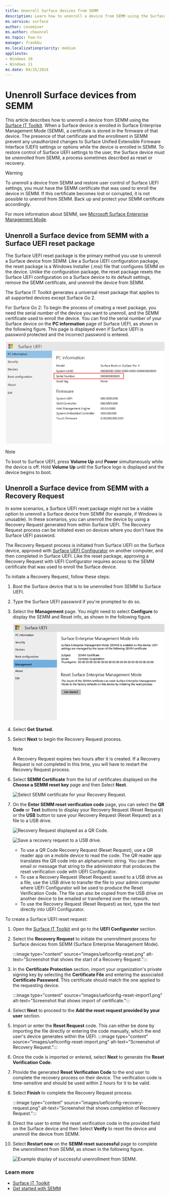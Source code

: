 ```yaml
---
title: Unenroll Surface devices from SEMM 
description: Learn how to unenroll a device from SEMM using the Surface  IT Toolkit.
ms.service: surface
author: coveminer
ms.author: chauncel
ms.topic: how-to
manager: frankbu
ms.localizationpriority: medium
appliesto:
- Windows 10
- Windows 11
ms.date: 04/25/2024
---
```


# Unenroll Surface devices from SEMM

This article describes how to unenroll a device from SEMM using the [Surface IT Toolkit](surface-it-toolkit.md). When a Surface device is enrolled in Surface Enterprise Management Mode (SEMM), a certificate is stored in the firmware of that device. The presence of that certificate and the enrollment in SEMM prevent any unauthorized changes to Surface Unified Extensible Firmware Interface (UEFI) settings or options while the device is enrolled in SEMM. To restore control of Surface UEFI settings to the user, the Surface device must be unenrolled from SEMM, a process sometimes described as reset or recovery.

> [!WARNING]
> To unenroll a device from SEMM and restore user control of Surface UEFI settings, you must have the SEMM certificate that was used to enroll the device in SEMM. If this certificate becomes lost or corrupted, it is not possible to unenroll from SEMM. Back up and protect your SEMM certificate accordingly.

For more information about SEMM, see [Microsoft Surface Enterprise Management Mode](surface-enterprise-management-mode.md).

## Unenroll a Surface device from SEMM with a Surface UEFI reset package

The Surface UEFI reset package is the primary method you use to unenroll a Surface device from SEMM. Like a Surface UEFI configuration package, the reset package is a Windows Installer (.msi) file that configures SEMM on the device. Unlike the configuration package, the reset package resets the Surface UEFI configuration on a Surface device to its default settings, remove the SEMM certificate, and unenroll the device from SEMM.

The Surface IT Toolkit generates a universal reset package that applies to all supported devices except Surface Go 2. 

For Surface Go 2: To begin the process of creating a reset package, you need the serial number of the device you want to unenroll, and the SEMM certificate used to enroll the device. You can find the serial number of your Surface device on the **PC information** page of Surface UEFI, as shown in the following figure. This page is displayed even if Surface UEFI is password protected and the incorrect password is entered.

![Serial number of Surface device is displayed.](images/surface-semm-unenroll-fig1.png "Serial number of Surface device is displayed")

> [!NOTE]
> To boot to Surface UEFI, press **Volume Up** and **Power** simultaneously while the device is off. Hold **Volume Up** until the Surface logo is displayed and the device begins to boot.

## Unenroll a Surface device from SEMM with a Recovery Request

In some scenarios, a Surface UEFI reset package might not be a viable option to unenroll a Surface device from SEMM (for example, if Windows is unusable). In these scenarios, you can unenroll the device by using a Recovery Request generated from within Surface UEFI. The Recovery Request process can be initiated even on devices where you don't have the Surface UEFI password.

The Recovery Request process is initiated from Surface UEFI on the Surface device, approved with  [Surface UEFI Configurator](surface-it-toolkit-uefi-config.md) on another computer, and then completed in Surface UEFI. Like the reset package, approving a Recovery Request with UEFI Configurator requires access to the SEMM certificate that was used to enroll the Surface device.

To initiate a Recovery Request, follow these steps:

1. Boot the Surface device that is to be unenrolled from SEMM to Surface UEFI.
2. Type the Surface UEFI password if you're prompted to do so.
3. Select the **Management** page. You might need to select **Configure** to display the SEMM and Reset info, as shown in the following figure.

   ![Enterprise Management page.](images/surface-semm-unenroll-fig6.png "Enterprise Management page")

4. Select **Get Started**.
5. Select **Next** to begin the Recovery Request process.
   > [!NOTE]
   > A Recovery Request expires two hours after it is created. If a Recovery Request is not completed in this time, you will have to restart the Recovery Request process.
6. Select **SEMM Certificate** from the list of certificates displayed on the **Choose a SEMM reset key** page and then Select **Next**.

   ![Select SEMM certificate for your Recovery Request.](images/surface-semm-unenroll-fig7.png "Select SEMM certificate for your Recovery Request")

7. On the **Enter SEMM reset verification code** page, you can select the **QR Code** or **Text** buttons to display your Recovery Request (Reset Request)  or the **USB** button to save your Recovery Request (Reset Request) as a file to a USB drive.

   ![Recovery Request displayed as a QR Code.](images/surface-semm-unenroll-fig8.png "Recovery Request displayed as a QR Code")

   ![Save a recovery request to a USB drive.](images/surface-semm-unenroll-fig9.png "Save a recovery request to a USB drive")

   - To use a QR Code Recovery Request (Reset Request), use a QR reader app on a mobile device to read the code. The QR reader app translates the QR code into an alphanumeric string. You can then email or message that string to the administrator that produces the reset verification code with UEFI Configurator.
   - To use a Recovery Request (Reset Request) saved to a USB drive as a file, use the USB drive to transfer the file to your admin computer where UEFI Configurator will be used to produce the Reset Verification Code. The file can also be copied from the USB drive on another device to be emailed or transferred over the network.
   - To use the Recovery Request (Reset Request) as text, type the text directly into UEFI Configurator.

To create a Surface UEFI reset request:

1. Open the [Surface IT Toolkit](surface-it-toolkit.md) and go to the **UEFI Configurator** section.
2. Select the **Recovery Request** to initiate the unenrollment process for Surface devices from SEMM (Surface Enterprise Management Mode).

    :::image type="content" source="images/ueficonfig-reset.png" alt-text="Screenshot that shows the start of a Recovery Request.":::

3. In the **Certificate Protection** section, import your organization's private signing key by selecting the **Certificate File** and entering the associated **Certificate Password**. This certificate should match the one applied to the requesting device.

    :::image type="content" source="images/ueficonfig-reset-import1.png" alt-text="Screenshot that shows import of certificate.":::

4. Select **Next** to proceed to the **Add the reset request provided by your user** section.
5. Import or enter the **Reset Request** code. This can either be done by importing the file directly or entering the code manually, which the end user's device generates within the UEFI.
    :::image type="content" source="images/ueficonfig-reset-import.png" alt-text="Screenshot of Recovery Request.":::

6. Once the code is imported or entered, select **Next** to generate the **Reset Verification Code**.
7. Provide the generated **Reset Verification Code** to the end user to complete the recovery process on their device. The verification code is time-sensitive and should be used within 2 hours for it to be valid.
8. Select **Finish** to complete the Recovery Request process.

    :::image type="content" source="images/ueficonfig-recovery-request.png" alt-text="Screenshot that shows completion of Recovery Request.":::

9. Direct the user to enter the reset verification code in the provided field on the Surface device and then Select **Verify** to reset the device and unenroll the device from SEMM.
10. Select **Restart now** on the **SEMM reset successful** page to complete the unenrollment from SEMM, as shown in the following figure.

    ![Example display of successful unenrollment from SEMM.](images/surface-semm-unenroll-fig14.png "Example display of successful unenrollment from SEMM")

### Learn more

- [Surface IT Toolkit](surface-it-toolkit.md)
- [Get started with SEMM](surface-enterprise-management-mode.md)